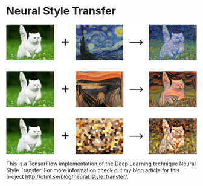 # Neural Style Transfer

![NST Examples](nst_examples.jpg)

This is a TensorFlow implementation of the Deep Learning technique Neural Style Transfer. For more information check out my blog article for this project http://cfml.se/blog/neural_style_transfer/.
